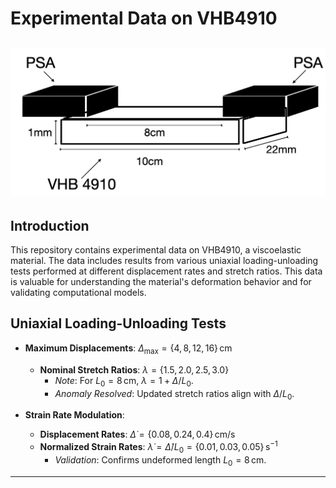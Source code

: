 # Experimental Data on VHB4910

![specimen](figures/specimen.jpg)
---

## Introduction
This repository contains experimental data on VHB4910, a viscoelastic material. The data includes results from various uniaxial loading-unloading tests performed at different displacement rates and stretch ratios. This data is valuable for understanding the material's deformation behavior and for validating computational models.

## Uniaxial Loading-Unloading Tests
- **Maximum Displacements**: $\Delta_{\text{max}} = \{4,\,8,\,12,\,16\}\, \text{cm}$
  - **Nominal Stretch Ratios**: $\lambda = \{1.5,\,2.0,\,2.5,\,3.0\}$
    - *Note*: For $L_0 = 8\, \text{cm}$, $\lambda = 1 + \Delta/L_0$.
    - *Anomaly Resolved*: Updated stretch ratios align with $\Delta/L_0$.

- **Strain Rate Modulation**:
  - **Displacement Rates**: $\dot{\Delta} = \{0.08,\,0.24,\,0.4\}\, \text{cm/s}$
  - **Normalized Strain Rates**: $\dot{\lambda} = \dot{\Delta}/L_0 = \{0.01,\,0.03,\,0.05\}\, \text{s}^{-1}$
    - *Validation*: Confirms undeformed length $L_0 = 8\, \text{cm}$.

---
